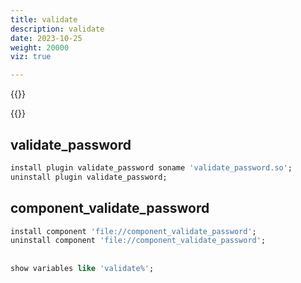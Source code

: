 ```yaml
---
title: validate
description: validate
date: 2023-10-25
weight: 20000
viz: true

---
```

<style>
th, td {
  border: 1px solid rgb(190, 190, 190);
}
</style>
{{<note>}}
<!---->


{{</note>}}



## validate_password
```sql
install plugin validate_password soname 'validate_password.so';
uninstall plugin validate_password;


```

## component_validate_password
```sql
install component 'file://component_validate_password';
uninstall component 'file://component_validate_password';

```


##


```sql
show variables like 'validate%';

```























